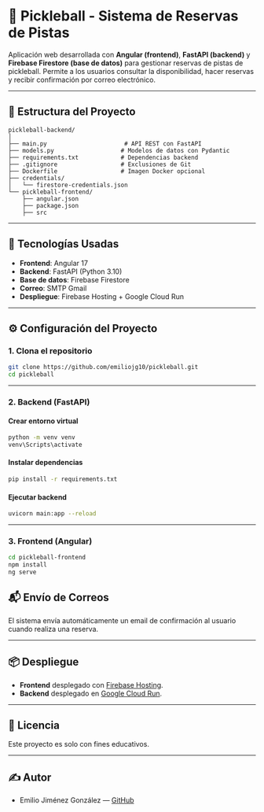 # 🎾 Pickleball - Sistema de Reservas de Pistas

Aplicación web desarrollada con **Angular (frontend)**, **FastAPI (backend)** y **Firebase Firestore (base de datos)** para gestionar reservas de pistas de pickleball. Permite a los usuarios consultar la disponibilidad, hacer reservas y recibir confirmación por correo electrónico.

---

## 📁 Estructura del Proyecto

```
pickleball-backend/
│
├── main.py                      # API REST con FastAPI
├── models.py                   # Modelos de datos con Pydantic
├── requirements.txt            # Dependencias backend
├── .gitignore                  # Exclusiones de Git
├── Dockerfile                  # Imagen Docker opcional
├── credentials/
│   └── firestore-credentials.json 
└── pickleball-frontend/
    ├── angular.json
    ├── package.json
    ├── src

```

---

## 🚀 Tecnologías Usadas

- **Frontend**: Angular 17
- **Backend**: FastAPI (Python 3.10)
- **Base de datos**: Firebase Firestore
- **Correo**: SMTP Gmail
- **Despliegue**: Firebase Hosting + Google Cloud Run

---

## ⚙️ Configuración del Proyecto

### 1. Clona el repositorio

```bash
git clone https://github.com/emiliojg10/pickleball.git
cd pickleball
```

---

### 2. Backend (FastAPI)

#### Crear entorno virtual

```bash
python -m venv venv
venv\Scripts\activate
```

#### Instalar dependencias

```bash
pip install -r requirements.txt
```

#### Ejecutar backend

```bash
uvicorn main:app --reload
```

---

### 3. Frontend (Angular)

```bash
cd pickleball-frontend
npm install
ng serve
```


## 📬 Envío de Correos

El sistema envía automáticamente un email de confirmación al usuario cuando realiza una reserva.

---


## 📦 Despliegue

- **Frontend** desplegado con [Firebase Hosting](https://firebase.google.com/).
- **Backend** desplegado en [Google Cloud Run](https://cloud.google.com/run).


---

## 📘 Licencia

Este proyecto es solo con fines educativos.

---

## ✍️ Autor

- Emilio Jiménez González — [GitHub](https://github.com/emiliojg10)
